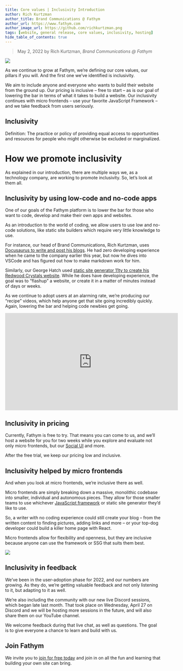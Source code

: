 ```yaml
---
title: Core values | Inclusivity Introduction
author: Rich Kurtzman
author_title: Brand Communications @ Fathym
author_url: https://www.fathym.com
author_image_url: https://github.com/richkurtzman.png
tags: [website, general release, core values, inclusivity, hosting]
hide_table_of_contents: true
---
```


> May 2, 2022 by Rich Kurtzman, _Brand Communications @ Fathym_

![](https://www.fathym.com/img/inclusivitylogo.jpeg)

As we continue to grow at Fathym, we’re defining our core values, our pillars if you will. And the first one we’ve identified is inclusivity.  

We aim to include anyone and everyone who wants to build their website from the ground up. Our pricing is inclusive – free to start – as is our goal of lowering the bar in terms of what it takes to build a website. Our inclusivity continues with micro frontends – use your favorite JavaScript Framework – and we take feedback from users seriously. 

## Inclusivity 

Definition: The practice or policy of providing equal access to opportunities and resources for people who might otherwise be excluded or marginalized. 

# How we promote inclusivity 

As explained in our introduction, there are multiple ways we, as a technology company, are working to promote inclusivity. So, let’s look at them all.  

## Inclusivity by using low-code and no-code apps 

One of our goals of the Fathym platform is to lower the bar for those who want to code, develop and make their own apps and websites.  

As an introduction to the world of coding, we allow users to use low and no-code solutions, like static site builders which require very little knowledge to use.  

For instance, our head of Brand Communications, Rich Kurtzman, uses [Docusaurus to write and post his blogs](https://www.fathym.com/blog/articles/2022/march/2022-03-16-how-i-blog-in-markdown). He had zero developing experience when he came to the company earlier this year, but now he dives into VSCode and has figured out how to make markdown work for him.  

Similarly, our George Hatch used [static site generator 11ty to create his Redwood Crystals website](https://www.fathym.com/blog/articles/2022/february/2022-02-23-flashup-use-case-redwood-crystals). While he does have developing experience, the goal was to “flashup” a website, or create it in a matter of minutes instead of days or weeks.  

As we continue to adopt users at an alarming rate, we’re producing our “recipe” videos, which help anyone get that site going incredibly quickly. Again, lowering the bar and helping code newbies get going.  

<iframe width="560" height="315" src="https://www.youtube.com/embed/CoF3JKY8638" title="YouTube video player" frameborder="0" allow="accelerometer; autoplay; clipboard-write; encrypted-media; gyroscope; picture-in-picture" allowfullscreen></iframe>


## Inclusivity in pricing 

Currently, Fathym is free to try. That means you can come to us, and we’ll host a website for you for two weeks while you explore and evaluate not only micro frontends, but our [Social UI](https://www.fathym.com/blog/articles/2022/march/2022-03-02-introducing-fathyms-social-ui) and more.  

After the free trial, we keep our pricing low and inclusive. 

## Inclusivity helped by micro frontends 

And when you look at micro frontends, we’re inclusive there as well.  

Micro frontends are simply breaking down a massive, monolithic codebase into smaller, individual and autonomous pieces. They allow for those smaller teams to use whichever [JavaScript framework](https://www.fathym.com/blog/articles/2022/february/2022-02-28-angular-vs-react-vs-vue-you-choose) or static site generator they’d like to use.  

So, a writer with no coding experience could still create your blog – from the written content to finding pictures, adding links and more – or your top-dog developer could build a killer home page with React.  

Micro frontends allow for flexibility and openness, but they are inclusive because anyone can use the framework or SSG that suits them best.  

![](https://www.fathym.com/img/MFERAngularSvelteAngularDocu.png)

## Inclusivity in feedback 

We’ve been in the user-adoption phase for 2022, and our numbers are growing. As they do, we’re getting valuable feedback and not only listening to it, but adapting to it as well.  

We’re also including the community with our new live Discord sessions, which began late last month. That took place on Wednesday, April 27 on Discord and we will be hosting more sessions in the future, and will also share them on our YouTube channel.  

We welcome feedback during that live chat, as well as questions. The goal is to give everyone a chance to learn and build with us.  

## Join Fathym 

We invite you to [join for free today](https://www.fathym.com/dashboard) and join in on all the fun and learning that building your own site can bring.  